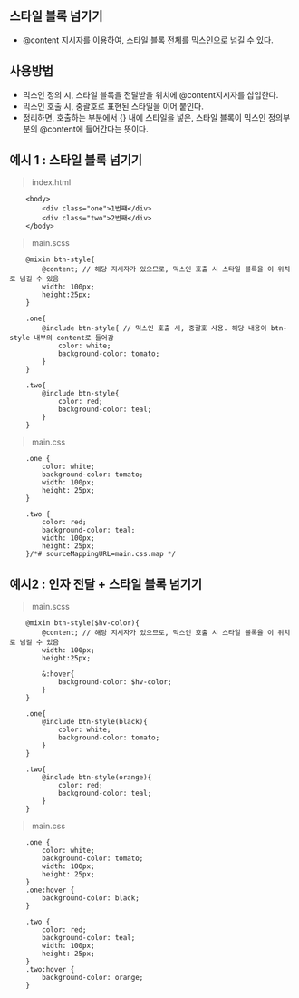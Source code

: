 ## 스타일 블록 넘기기
 - @content 지시자를 이용하여, 스타일 블록 전체를 믹스인으로 넘길 수 있다.

## 사용방법 
 - 믹스인 정의 시, 스타일 블록을 전달받을 위치에 @content지시자를 삽입한다.
 - 믹스인 호출 시, 중괄호로 표현된 스타일을 이어 붙인다.
 - 정리하면, 호출하는 부분에서 {} 내에 스타일을 넣은, 스타일 블록이 믹스인 정의부분의 @content에 들어간다는 뜻이다.

## 예시 1 : 스타일 블록 넘기기

> index.html
```
    <body>
        <div class="one">1번쨰</div>
        <div class="two">2번째</div>
    </body>
```

> main.scss
```
    @mixin btn-style{
        @content; // 해당 지시자가 있으므로, 믹스인 호출 시 스타일 블록을 이 위치로 넘길 수 있음
        width: 100px;
        height:25px;
    }

    .one{
        @include btn-style{ // 믹스인 호출 시, 중괄호 사용. 해당 내용이 btn-style 내부의 content로 들어감
            color: white;
            background-color: tomato;
        }
    }

    .two{
        @include btn-style{
            color: red;
            background-color: teal;
        }
    }
```

> main.css
```
    .one {
        color: white;
        background-color: tomato;
        width: 100px;
        height: 25px;
    }

    .two {
        color: red;
        background-color: teal;
        width: 100px;
        height: 25px;
    }/*# sourceMappingURL=main.css.map */
```

## 예시2 : 인자 전달 + 스타일 블록 넘기기

> main.scss
```
    @mixin btn-style($hv-color){
        @content; // 해당 지시자가 있으므로, 믹스인 호출 시 스타일 블록을 이 위치로 넘길 수 있음
        width: 100px;
        height:25px;

        &:hover{
            background-color: $hv-color;
        }
    }

    .one{
        @include btn-style(black){
            color: white;
            background-color: tomato;
        }
    }

    .two{
        @include btn-style(orange){
            color: red;
            background-color: teal;
        }
    }
```

> main.css
```
    .one {
        color: white;
        background-color: tomato;
        width: 100px;
        height: 25px;
    }
    .one:hover {
        background-color: black;
    }

    .two {
        color: red;
        background-color: teal;
        width: 100px;
        height: 25px;
    }
    .two:hover {
        background-color: orange;
    }
```